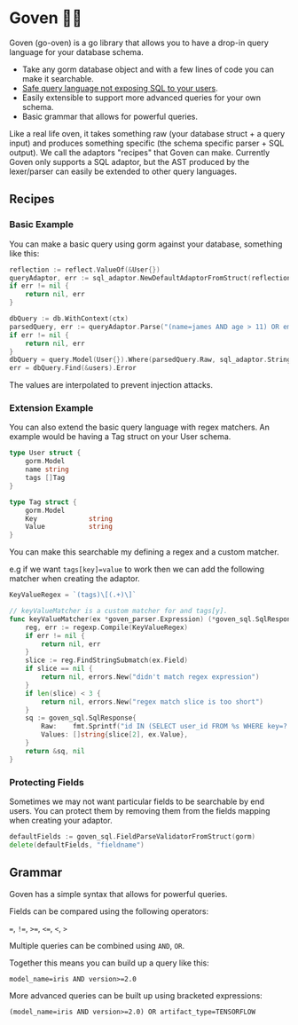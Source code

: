 # Goven 🧑‍🍳

Goven (go-oven) is a go library that allows you to have a drop-in query language for your database schema. 

* Take any gorm database object and with a few lines of code you can make it searchable.
* [Safe query language not exposing SQL to your users](https://imgs.xkcd.com/comics/exploits_of_a_mom.png).
* Easily extensible to support more advanced queries for your own schema.
* Basic grammar that allows for powerful queries.

Like a real life oven, it takes something raw (your database struct + a query input) and produces something specific (the schema specific parser + SQL output). We call the adaptors "recipes" that Goven can make. Currently Goven only supports a SQL adaptor, but the AST produced by the lexer/parser can easily be extended to other query languages.

## Recipes

### Basic Example

You can make a basic query using gorm against your database, something like this: 

```go
reflection := reflect.ValueOf(&User{})
queryAdaptor, err := sql_adaptor.NewDefaultAdaptorFromStruct(reflection)
if err != nil {
    return nil, err
}

dbQuery := db.WithContext(ctx)
parsedQuery, err := queryAdaptor.Parse("(name=james AND age > 11) OR email=fred@gmail.com")
if err != nil {
	return nil, err
}
dbQuery = query.Model(User{}).Where(parsedQuery.Raw, sql_adaptor.StringSliceToInterfaceSlice(parsedQuery.Values)...)
err = dbQuery.Find(&users).Error
```

The values are interpolated to prevent injection attacks.

### Extension Example

You can also extend the basic query language with regex matchers. An example would be having a Tag struct on your User schema.

```go
type User struct {
	gorm.Model
    name string
	tags []Tag
}

type Tag struct {
	gorm.Model
	Key             string
	Value           string
}
```

You can make this searchable my defining a regex and a custom matcher.

e.g if we want `tags[key]=value` to work then we can add the following matcher when creating the adaptor.

```go
KeyValueRegex = `(tags)\[(.+)\]`

// keyValueMatcher is a custom matcher for and tags[y].
func keyValueMatcher(ex *goven_parser.Expression) (*goven_sql.SqlResponse, error) {
	reg, err := regexp.Compile(KeyValueRegex)
	if err != nil {
		return nil, err
	}
	slice := reg.FindStringSubmatch(ex.Field)
	if slice == nil {
		return nil, errors.New("didn't match regex expression")
	}
	if len(slice) < 3 {
		return nil, errors.New("regex match slice is too short")
	}
	sq := goven_sql.SqlResponse{
		Raw:    fmt.Sprintf("id IN (SELECT user_id FROM %s WHERE key=? AND value%s?)", slice[1], ex.Comparator),
		Values: []string{slice[2], ex.Value},
	}
	return &sq, nil
}
```

### Protecting Fields

Sometimes we may not want particular fields to be searchable by end users. You can protect them by removing them from the fields mapping when creating your adaptor.

```go
defaultFields := goven_sql.FieldParseValidatorFromStruct(gorm)
delete(defaultFields, "fieldname")
```

## Grammar

Goven has a simple syntax that allows for powerful queries.

Fields can be compared using the following operators: 

`=`, `!=`, `>=`, `<=`, `<`, `>`

Multiple queries can be combined using `AND`, `OR`.

Together this means you can build up a  query like this:

`model_name=iris AND version>=2.0`

More advanced queries can be built up using bracketed expressions:

`(model_name=iris AND version>=2.0) OR artifact_type=TENSORFLOW`
